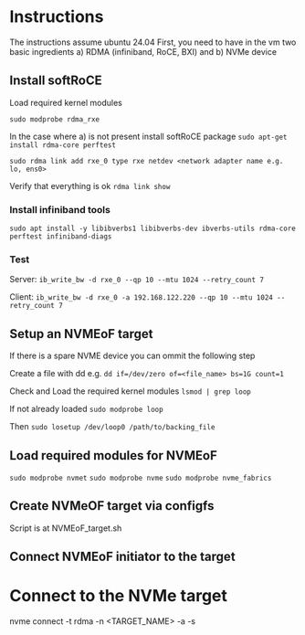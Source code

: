 # Instructions
The instructions assume ubuntu 24.04
First, you need to have in the vm two basic ingredients 
a) RDMA (infiniband, RoCE, BXI) and b) NVMe device


## Install softRoCE

Load required kernel modules

`sudo modprobe rdma_rxe`

In the case where a) is not present install softRoCE package 
`sudo apt-get install rdma-core perftest`

`sudo rdma link add rxe_0 type rxe netdev <network adapter name e.g. lo, ens0>`

Verify that everything is ok
`rdma link show`

### Install infiniband tools

`sudo apt install -y libibverbs1 libibverbs-dev ibverbs-utils rdma-core perftest infiniband-diags`

### Test

Server: `ib_write_bw -d rxe_0 --qp 10 --mtu 1024 --retry_count 7`

Client: `ib_write_bw -d rxe_0 -a 192.168.122.220 --qp 10 --mtu 1024 --retry_count 7`

## Setup an NVMEoF target 
If there is a spare NVME device you can ommit the following step

Create a file with dd e.g.
`dd if=/dev/zero of=<file_name> bs=1G count=1`

Check and Load the required kernel modules
`lsmod | grep loop`

If not already loaded
`sudo modprobe loop`

Then
`sudo losetup /dev/loop0 /path/to/backing_file`

## Load required modules for NVMEoF
`sudo modprobe nvmet`
`sudo modprobe nvme`
`sudo modprobe nvme_fabrics`


## Create NVMeOF target via configfs
Script is at NVMEoF_target.sh 

## Connect NVMEoF initiator to the target
# Connect to the NVMe target
nvme connect -t rdma -n <TARGET_NAME> -a <IP address> -s <NVME port>



